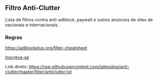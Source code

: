 ## Filtro Anti-Clutter
Lista de filtros contra anti-adblock, paywall e outros anúncios de sites de nacionais e internacionais.

### Regras
https://adblockplus.org/filter-cheatsheet

[Inscreva-se](https://subscribe.adblockplus.org/?location=https://raw.githubusercontent.com/ialexsilva/anti-clutter/master/filter/anticlutter.txt&title=Anti-Clutter_by_Alex_Silva)

Link direto: https://raw.githubusercontent.com/ialexsilva/anti-clutter/master/filter/anticlutter.txt